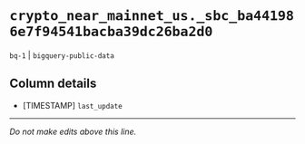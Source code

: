 # `crypto_near_mainnet_us._sbc_ba441986e7f94541bacba39dc26ba2d0`
`bq-1` | `bigquery-public-data`

## Column details
* [TIMESTAMP] `last_update`

-------------------------------------------------------------------------------
*Do not make edits above this line.*
